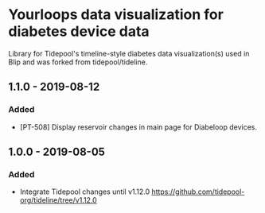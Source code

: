 # Yourloops data visualization for diabetes device data 
Library for Tidepool's timeline-style diabetes data visualization(s) used in Blip and was forked from tidepool/tideline.

## 1.1.0 - 2019-08-12
### Added
- [PT-508] Display reservoir changes in main page for Diabeloop devices.

## 1.0.0 - 2019-08-05
### Added
- Integrate Tidepool changes until v1.12.0 https://github.com/tidepool-org/tideline/tree/v1.12.0
